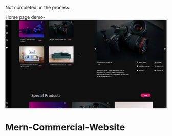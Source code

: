 Not completed. in the process.

Home page demo-
![Course Thumbnail](/thumb1.png)
# Mern-Commercial-Website

